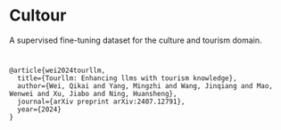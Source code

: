 # Cultour
A supervised fine-tuning dataset for the culture and tourism domain.
#
#
```
@article{wei2024tourllm,
  title={Tourllm: Enhancing llms with tourism knowledge},
  author={Wei, Qikai and Yang, Mingzhi and Wang, Jinqiang and Mao, Wenwei and Xu, Jiabo and Ning, Huansheng},
  journal={arXiv preprint arXiv:2407.12791},
  year={2024}
}
```
